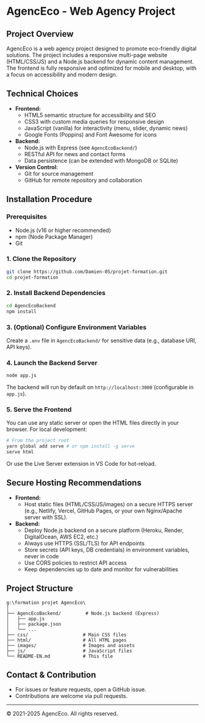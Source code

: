 # AgencEco - Web Agency Project

## Project Overview
AgencEco is a web agency project designed to promote eco-friendly digital solutions. The project includes a responsive multi-page website (HTML/CSS/JS) and a Node.js backend for dynamic content management. The frontend is fully responsive and optimized for mobile and desktop, with a focus on accessibility and modern design.

## Technical Choices
- **Frontend:**
  - HTML5 semantic structure for accessibility and SEO
  - CSS3 with custom media queries for responsive design
  - JavaScript (vanilla) for interactivity (menu, slider, dynamic news)
  - Google Fonts (Poppins) and Font Awesome for icons
- **Backend:**
  - Node.js with Express (see `AgencEcoBackend/`)
  - RESTful API for news and contact forms
  - Data persistence (can be extended with MongoDB or SQLite)
- **Version Control:**
  - Git for source management
  - GitHub for remote repository and collaboration

## Installation Procedure

### Prerequisites
- Node.js (v16 or higher recommended)
- npm (Node Package Manager)
- Git

### 1. Clone the Repository
```bash
git clone https://github.com/Damien-05/projet-formation.git
cd projet-formation
```

### 2. Install Backend Dependencies
```bash
cd AgencEcoBackend
npm install
```

### 3. (Optional) Configure Environment Variables
Create a `.env` file in `AgencEcoBackend/` for sensitive data (e.g., database URI, API keys).

### 4. Launch the Backend Server
```bash
node app.js
```
The backend will run by default on `http://localhost:3000` (configurable in `app.js`).

### 5. Serve the Frontend
You can use any static server or open the HTML files directly in your browser. For local development:
```bash
# From the project root
yarn global add serve # or npm install -g serve
serve html
```
Or use the Live Server extension in VS Code for hot-reload.

## Secure Hosting Recommendations
- **Frontend:**
  - Host static files (HTML/CSS/JS/images) on a secure HTTPS server (e.g., Netlify, Vercel, GitHub Pages, or your own Nginx/Apache server with SSL).
- **Backend:**
  - Deploy Node.js backend on a secure platform (Heroku, Render, DigitalOcean, AWS EC2, etc.)
  - Always use HTTPS (SSL/TLS) for API endpoints
  - Store secrets (API keys, DB credentials) in environment variables, never in code
  - Use CORS policies to restrict API access
  - Keep dependencies up to date and monitor for vulnerabilities

## Project Structure
```
g:\formation projet AgencEco\
│
├── AgencEcoBackend/         # Node.js backend (Express)
│   ├── app.js
│   ├── package.json
│   └── ...
├── css/                    # Main CSS files
├── html/                   # All HTML pages
├── images/                 # Images and assets
├── js/                     # JavaScript files
└── README-EN.md            # This file
```

## Contact & Contribution
- For issues or feature requests, open a GitHub issue.
- Contributions are welcome via pull requests.

---
© 2021-2025 AgencEco. All rights reserved.
